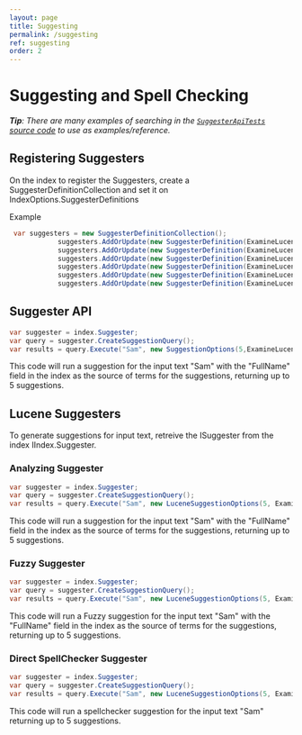 ```yaml
---
layout: page
title: Suggesting
permalink: /suggesting
ref: suggesting
order: 2
---
```

Suggesting and Spell Checking
===

_**Tip**: There are many examples of searching in the [`SuggesterApiTests` source code](https://github.com/Shazwazza/Examine/blob/master/src/Examine.Test/Lucene/Suggest/SuggesterApiTests.cs) to use as examples/reference._


## Registering Suggesters

On the index to register the Suggesters, create a SuggesterDefinitionCollection and set it on IndexOptions.SuggesterDefinitions

Example

```cs
 var suggesters = new SuggesterDefinitionCollection();
            suggesters.AddOrUpdate(new SuggesterDefinition(ExamineLuceneSuggesterNames.AnalyzingSuggester, ExamineLuceneSuggesterNames.AnalyzingSuggester, new string[] { "fullName" }));
            suggesters.AddOrUpdate(new SuggesterDefinition(ExamineLuceneSuggesterNames.DirectSpellChecker, ExamineLuceneSuggesterNames.DirectSpellChecker, new string[] { "fullName" }));
            suggesters.AddOrUpdate(new SuggesterDefinition(ExamineLuceneSuggesterNames.DirectSpellChecker_LevensteinDistance, ExamineLuceneSuggesterNames.DirectSpellChecker_LevensteinDistance, new string[] { "fullName" }));
            suggesters.AddOrUpdate(new SuggesterDefinition(ExamineLuceneSuggesterNames.DirectSpellChecker_JaroWinklerDistance, ExamineLuceneSuggesterNames.DirectSpellChecker_JaroWinklerDistance, new string[] { "fullName" }));
            suggesters.AddOrUpdate(new SuggesterDefinition(ExamineLuceneSuggesterNames.DirectSpellChecker_NGramDistance, ExamineLuceneSuggesterNames.DirectSpellChecker_NGramDistance, new string[] { "fullName" }));
            suggesters.AddOrUpdate(new SuggesterDefinition(ExamineLuceneSuggesterNames.FuzzySuggester, ExamineLuceneSuggesterNames.FuzzySuggester, new string[] { "fullName" }));
```

## Suggester API

```cs
var suggester = index.Suggester;
var query = suggester.CreateSuggestionQuery();
var results = query.Execute("Sam", new SuggestionOptions(5,ExamineLuceneSuggesterNames.AnalyzingSuggester));
```

This code will run a suggestion for the input text "Sam" with the "FullName" field in the index as the source of terms for the suggestions, returning up to 5 suggestions.

## Lucene Suggesters

To generate suggestions for input text, retreive the ISuggester from the index IIndex.Suggester.

### Analyzing Suggester

```cs
var suggester = index.Suggester;
var query = suggester.CreateSuggestionQuery();
var results = query.Execute("Sam", new LuceneSuggestionOptions(5, ExamineLuceneSuggesterNames.AnalyzingSuggester));
```

This code will run a suggestion for the input text "Sam" with the "FullName" field in the index as the source of terms for the suggestions, returning up to 5 suggestions.

### Fuzzy Suggester

```cs
var suggester = index.Suggester;
var query = suggester.CreateSuggestionQuery();
var results = query.Execute("Sam", new LuceneSuggestionOptions(5, ExamineLuceneSuggesterNames.FuzzySuggester));
```

This code will run a Fuzzy suggestion for the input text "Sam" with the "FullName" field in the index as the source of terms for the suggestions, returning up to 5 suggestions.

### Direct SpellChecker Suggester

```cs
var suggester = index.Suggester;
var query = suggester.CreateSuggestionQuery();
var results = query.Execute("Sam", new LuceneSuggestionOptions(5, ExamineLuceneSuggesterNames.DirectSpellChecker));
```

This code will run a spellchecker suggestion for the input text "Sam" returning up to 5 suggestions.
